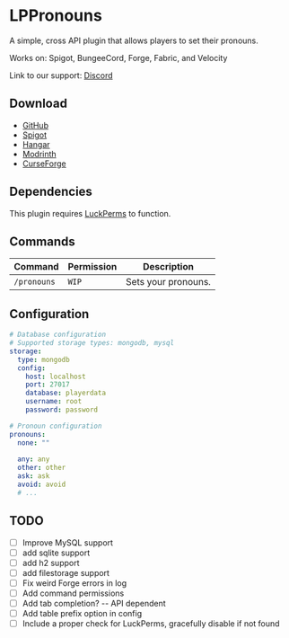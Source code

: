 # LPPronouns

A simple, cross API plugin that allows players to set their pronouns.

Works on: Spigot, BungeeCord, Forge, Fabric, and Velocity

Link to our support: [Discord](https://discord.gg/jec2jpdj7A)

## Download

- [GitHub](https://github.com/p0t4t0sandwich/LPPronouns/releases)
- [Spigot](https://www.spigotmc.org/resources/lppronouns.110206/)
- [Hangar](https://hangar.papermc.io/p0t4t0sandwich/LPPronouns)
- [Modrinth](https://modrinth.com/plugin/lppronouns)
- [CurseForge](https://legacy.curseforge.com/minecraft/mc-mods/lppronouns)

## Dependencies

This plugin requires [LuckPerms](https://luckperms.net/) to function.

## Commands

| Command     | Permission | Description         |
|-------------|------------|---------------------|
| `/pronouns` | `WIP`      | Sets your pronouns. |

## Configuration

```yaml
# Database configuration
# Supported storage types: mongodb, mysql
storage:
  type: mongodb
  config:
    host: localhost
    port: 27017
    database: playerdata
    username: root
    password: password

# Pronoun configuration
pronouns:
  none: ""
  
  any: any
  other: other
  ask: ask
  avoid: avoid
  # ...
```

## TODO

- [ ] Improve MySQL support
- [ ] add sqlite support
- [ ] add h2 support
- [ ] add filestorage support
- [ ] Fix weird Forge errors in log
- [ ] Add command permissions
- [ ] Add tab completion? -- API dependent
- [ ] Add table prefix option in config
- [ ] Include a proper check for LuckPerms, gracefully disable if not found
